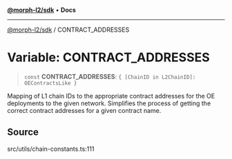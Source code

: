 [**@morph-l2/sdk**](../README.md) • **Docs**

***

[@morph-l2/sdk](../globals.md) / CONTRACT\_ADDRESSES

# Variable: CONTRACT\_ADDRESSES

> `const` **CONTRACT\_ADDRESSES**: `{ [ChainID in L2ChainID]: OEContractsLike }`

Mapping of L1 chain IDs to the appropriate contract addresses for the OE deployments to the
given network. Simplifies the process of getting the correct contract addresses for a given
contract name.

## Source

src/utils/chain-constants.ts:111

